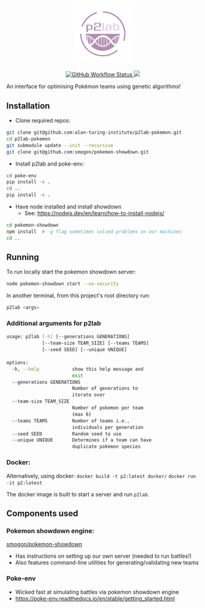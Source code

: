 <p align="center">
  <img width="30%" alt="p2lab logo" src=assets/logo.png><br>
  <br>
  <a href="https://github.com/alan-turing-institute/p2lab-pokemon/actions">
    <img alt="GitHub Workflow Status" src="https://github.com/alan-turing-institute/p2lab-pokemon/workflows/CI/badge.svg">
  </a>
  <a href="https://codecov.io/gh/alan-turing-institute/p2lab-pokemon" >
    <img src="https://codecov.io/gh/alan-turing-institute/p2lab-pokemon/branch/main/graph/badge.svg?token=2U0YQV7PO6"/>
  </a>
</p>

An interface for optimising Pokémon teams using genetic algorithms!

## Installation

- Clone required repos:

```bash
git clone git@github.com:alan-turing-institute/p2lab-pokemon.git
cd p2lab-pokemon
git submodule update --init --recursive
git clone git@github.com:smogon/pokemon-showdown.git
```

- Install p2lab and poke-env:

```bash
cd poke-env
pip install -e .
cd ..
pip install -e .
```

- Have node installed and install showdown
  - See: https://nodejs.dev/en/learn/how-to-install-nodejs/

```bash
cd pokemon-showdown
npm install  # -g flag sometimes solved problems on our machines
cd ..
```

## Running

To run locally start the pokemon showdown server:

```bash
node pokemon-showdown start --no-security
```

In another terminal, from this project's root directory run:

```bash
p2lab <args>
```

### Additional arguments for p2lab

```bash
usage: p2lab [-h] [--generations GENERATIONS]
             [--team-size TEAM_SIZE] [--teams TEAMS]
             [--seed SEED] [--unique UNIQUE]

options:
  -h, --help            show this help message and
                        exit
  --generations GENERATIONS
                        Number of generations to
                        iterate over
  --team-size TEAM_SIZE
                        Number of pokemon per team
                        (max 6)
  --teams TEAMS         Number of teams i.e.,
                        individuals per generation
  --seed SEED           Random seed to use
  --unique UNIQUE       Determines if a team can have
                        duplicate pokemon species
```

### Docker:

Alternatively, using docker: `docker build -t p2:latest docker/`
`docker run -it p2:latest`

The docker image is built to start a server and run `p2lab`.

## Components used

### Pokemon showdown engine:

[smogon/pokemon-showdown](https://github.com/smogon/pokemon-showdown)

- Has instructions on setting up our own server (needed to run battles!)
- Also features command-line utilities for generating/validating new teams

### Poke-env

- Wicked fast at simulating battles via pokemon showdown engine
- https://poke-env.readthedocs.io/en/stable/getting_started.html
